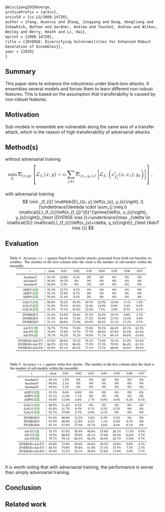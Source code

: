 ```
@misc{yang2020dverge,
archivePrefix = {arXiv},
arxivId = {cs.LG/2009.14720},
author = {Yang, Huanrui and Zhang, Jingyang and Dong, Hongliang and Inkawhich, Nathan and Gardner, Andrew and Touchet, Andrew and Wilkes, Wesley and Berry, Heath and Li, Hai},
eprint = {2009.14720},
title = {{DVERGE: Diversifying Vulnerabilities for Enhanced Robust Generation of Ensembles}},
year = {2020}
}
```
## Summary
This paper aims to enhance the robustness under black-box attacks. It ensembles several models and forces them to learn different non-robust features. This is based on the assumption that transferability is caused by non-robust features.
## Motivation
Sub-models in ensemble are vulnerable along the same axis of a transfer attack, which is the reason of high transferability of adversarial attacks.
## Method(s)
without adversarial training
![](../pics/eqn4_yang2020dverge.png)

with adversarial training
$$
\min _{f_{i}} \mathbb{E}_{(x, y),\left(x_{s}, y_{s}\right), l}[\underbrace{\lambda \cdot \sum_{j \neq i} \mathcal{L}_{f_{i}}\left(x_{f_{j}^{l}}^{\prime}\left(x, x_{s}\right), y_{s}\right)}_{\text {DVERGE loss }}+\underbrace{\max _{\delta \in \mathcal{S}} \mathcal{L}_{f_{i}}\left(x_{s}+\delta, y_{s}\right)}_{\text {AdvT loss }}]
$$

## Evaluation
![](../pics/tab4_yang2020dverge.png)

![](../pics/tab5_yang2020dverge.png)

It is worth noting that with adversarial training, the performance is worse than simply adversarial training.

## Conclusion

## Related work